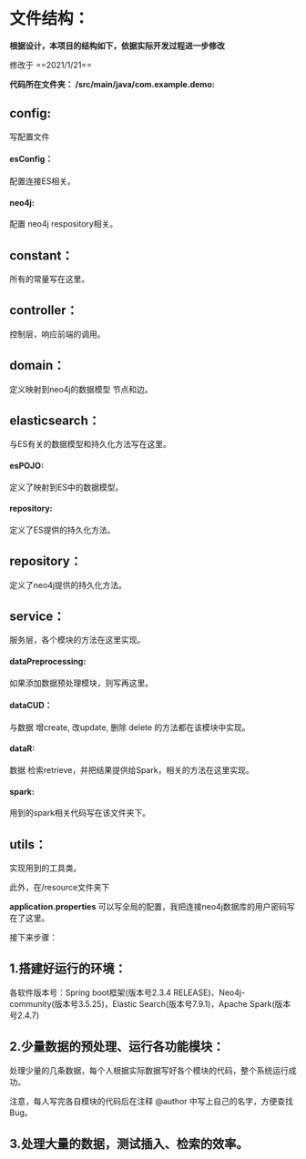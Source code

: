 # 文件结构：

**根据设计，本项目的结构如下，依据实际开发过程进一步修改**

修改于 ==2021/1/21==

**代码所在文件夹： /src/main/java/com.example.demo:**



## config: 

写配置文件

#### esConfig：

配置连接ES相关。

#### neo4j: 

配置 neo4j respository相关。

## constant：

所有的常量写在这里。

## controller：

控制层，响应前端的调用。

## domain：

定义映射到neo4j的数据模型 节点和边。

## elasticsearch：

与ES有关的数据模型和持久化方法写在这里。

#### esPOJO: 

 定义了映射到ES中的数据模型。

#### repository: 

定义了ES提供的持久化方法。



## repository：

定义了neo4j提供的持久化方法。

## service：

服务层，各个模块的方法在这里实现。

#### dataPreprocessing: 

如果添加数据预处理模块，则写再这里。

#### dataCUD：

与数据 增create, 改update, 删除 delete 的方法都在该模块中实现。

#### dataR: 

 数据 检索retrieve，并把结果提供给Spark，相关的方法在这里实现。

#### spark: 

用到的spark相关代码写在该文件夹下。

## utils：

实现用到的工具类。



此外，在/resource文件夹下

**application.properties** 可以写全局的配置，我把连接neo4j数据库的用户密码写在了这里。



接下来步骤：

## 1.搭建好运行的环境：

各软件版本号：Spring boot框架(版本号2.3.4 RELEASE)、Neo4j-community(版本号3.5.25)，Elastic Search(版本号7.9.1)，Apache Spark(版本号2.4.7)

## 2.少量数据的预处理、运行各功能模块：

处理少量的几条数据，每个人根据实际数据写好各个模块的代码，整个系统运行成功。

注意，每人写完各自模块的代码后在注释 @author 中写上自己的名字，方便查找Bug。

## 3.处理大量的数据，测试插入、检索的效率。

